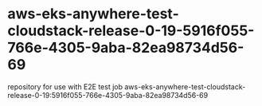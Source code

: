 # aws-eks-anywhere-test-cloudstack-release-0-19-5916f055-766e-4305-9aba-82ea98734d56-69
repository for use with E2E test job aws-eks-anywhere-test-cloudstack-release-0-19:5916f055-766e-4305-9aba-82ea98734d56-69
